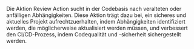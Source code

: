 Die Aktion Review Action sucht in der Codebasis nach veralteten oder anfälligen Abhängigkeiten. Diese Aktion trägt dazu bei, ein sicheres und aktuelles Projekt aufrechtzuerhalten, indem Abhängigkeiten identifiziert werden, die möglicherweise aktualisiert werden müssen, und verbessert den CI/CD-Prozess, indem Codequalität und -sicherheit sichergestellt werden.